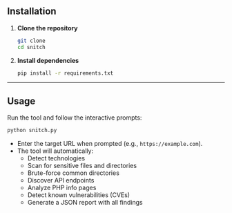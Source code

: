## Installation

1. **Clone the repository**
    ```bash
    git clone 
    cd snitch
    ```

2. **Install dependencies**
    ```bash
    pip install -r requirements.txt
    ```

---

## Usage

Run the tool and follow the interactive prompts:

```bash
python snitch.py
```

- Enter the target URL when prompted (e.g., `https://example.com`).
- The tool will automatically:
    - Detect technologies
    - Scan for sensitive files and directories
    - Brute-force common directories
    - Discover API endpoints
    - Analyze PHP info pages
    - Detect known vulnerabilities (CVEs)
    - Generate a JSON report with all findings

